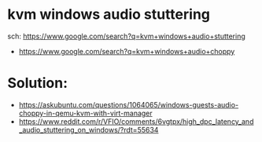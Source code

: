 # kvm windows audio stuttering
sch: https://www.google.com/search?q=kvm+windows+audio+stuttering
- https://www.google.com/search?q=kvm+windows+audio+choppy


# Solution:
- https://askubuntu.com/questions/1064065/windows-guests-audio-choppy-in-qemu-kvm-with-virt-manager
- https://www.reddit.com/r/VFIO/comments/6vgtpx/high_dpc_latency_and_audio_stuttering_on_windows/?rdt=55634
